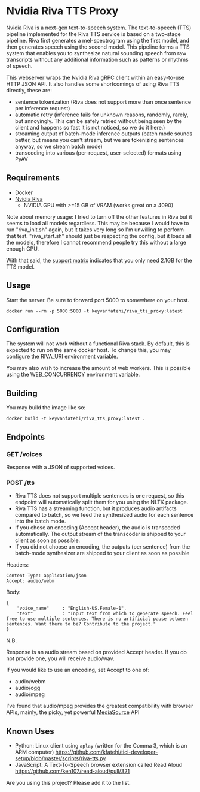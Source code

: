 # Nvidia Riva TTS Proxy

Nvidia Riva is a next-gen text-to-speech system. The text-to-speech (TTS) pipeline implemented for the Riva TTS service is based on a two-stage pipeline. Riva first generates a mel-spectrogram using the first model, and then generates speech using the second model. This pipeline forms a TTS system that enables you to synthesize natural sounding speech from raw transcripts without any additional information such as patterns or rhythms of speech.

This webserver wraps the Nvidia Riva gRPC client within an easy-to-use HTTP JSON API. It also handles some shortcomings of using Riva TTS directly, these are:
- sentence tokenization (Riva does not support more than once sentence per inference request)
- automatic retry (inference fails for unknown reasons, randomly, rarely, but annoyingly. This can be safely retried without being seen by the client and happens so fast it is not noticed, so we do it here.)
- streaming output of batch-mode inference outputs (batch mode sounds better, but means you can't stream, but we are tokenizing sentences anyway, so we stream batch mode)
- transcoding into various (per-request, user-selected) formats using PyAV

## Requirements

* Docker
* [Nvidia Riva](https://docs.nvidia.com/deeplearning/riva/user-guide/docs/quick-start-guide.html)
    - NVIDIA GPU with >=15 GB of VRAM (works great on a 4090)

Note about memory usage: I tried to turn off the other features in Riva but it seems to load all models regardless. This may be because I would have to run "riva_init.sh" again, but it takes very long so I'm unwilling to perform that test. "riva_start.sh" should just be respecting the config, but it loads all the models, therefore I cannot recommend people try this without a large enough GPU.

With that said, the [support matrix](https://docs.nvidia.com/deeplearning/riva/user-guide/docs/support-matrix.html) indicates that you only need 2.1GB for the TTS model.

## Usage

Start the server. Be sure to forward port 5000 to somewhere on your host.

```
docker run --rm -p 5000:5000 -t keyvanfatehi/riva_tts_proxy:latest
```

## Configuration

The system will not work without a functional Riva stack. By default, this is expected to run on the same docker host. To change this, you may configure the RIVA_URI environment variable.

You may also wish to increase the amount of web workers. This is possible using the WEB_CONCURRENCY environment variable.

## Building

You may build the image like so:

```
docker build -t keyvanfatehi/riva_tts_proxy:latest .
```

## Endpoints

### GET /voices

Response with a JSON of supported voices.

### POST /tts

* Riva TTS does not support multiple sentences is one request, so this endpoint will automatically split them for you using the NLTK package.
* Riva TTS has a streaming function, but it produces audio artifacts compared to batch, so we feed the synthesized audio for each sentence into the batch mode.
* If you chose an encoding (Accept header), the audio is transcoded automatically. The output stream of the transcoder is shipped to your client as soon as possible.
* If you did not choose an encoding, the outputs (per sentence) from the batch-mode synthesizer are shipped to your client as soon as possible

Headers:

```
Content-Type: application/json
Accept: audio/webm
```

Body:

```
{
    "voice_name"     : "English-US.Female-1",
    "text"           : "Input text from which to generate speech. Feel free to use multiple sentences. There is no artificial pause between sentences. Want there to be? Contribute to the project."
}
```

N.B.

Response is an audio stream based on provided Accept header. If you do not provide one, you will receive audio/wav.

If you would like to use an encoding, set Accept to one of:
- audio/webm
- audio/ogg
- audio/mpeg

I've found that audio/mpeg provides the greatest compatibility with browser APIs, mainly, the picky, yet powerful [MediaSource](https://developer.mozilla.org/en-US/docs/Web/API/MediaSource) API

## Known Uses

- Python: Linux client using `aplay` (written for the Comma 3, which is an ARM computer) https://github.com/kfatehi/tici-developer-setup/blob/master/scripts/riva-tts.py
- JavaScript: A Text-To-Speech browser extension called Read Aloud https://github.com/ken107/read-aloud/pull/321

Are you using this project? Please add it to the list.